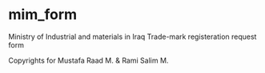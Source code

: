 ﻿# mim_form
Ministry of Industrial and materials in Iraq
Trade-mark registeration request form


Copyrights for Mustafa Raad M. & Rami Salim M.
